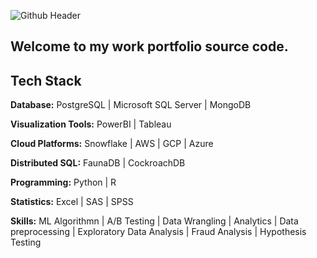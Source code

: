 ![Github Header](https://user-images.githubusercontent.com/83256563/202877533-13334883-4ac5-4d2e-9d5d-0dd8d1c217cf.png)


## Welcome to my work portfolio source code.

## Tech Stack

**Database:** PostgreSQL | Microsoft SQL Server | MongoDB

**Visualization Tools:** PowerBI | Tableau 

**Cloud Platforms:** Snowflake | AWS | GCP | Azure
 
**Distributed SQL:** FaunaDB | CockroachDB

**Programming:** Python | R

**Statistics:** Excel | SAS | SPSS

**Skills:** ML Algorithmn | A/B Testing | Data Wrangling | Analytics | Data preprocessing | Exploratory Data Analysis | Fraud Analysis |
Hypothesis Testing 




